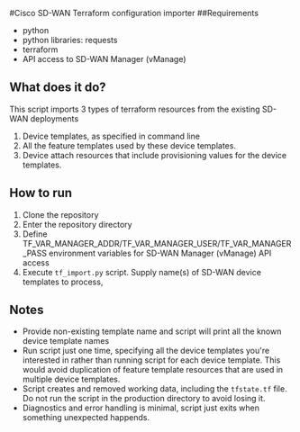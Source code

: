 #Cisco SD-WAN Terraform configuration importer
##Requirements
- python
- python libraries: requests
- terraform
- API access to SD-WAN Manager (vManage)

## What does it do?
This script imports 3 types of terraform resources from the existing SD-WAN deployments
1. Device templates, as specified in command line
2. All the feature templates used by these device templates.
3. Device attach resources that include provisioning values for the device templates.

## How to run
1. Clone the repository
2. Enter the repository directory
3. Define TF_VAR_MANAGER_ADDR/TF_VAR_MANAGER_USER/TF_VAR_MANAGER_PASS environment variables for SD-WAN Manager (vManage) API access
4. Execute `tf_import.py` script. Supply name(s) of SD-WAN device templates to process,

## Notes
- Provide non-existing template name and script will print all the known device template names
- Run script just one time, specifying all the device templates you're interested in rather than running script for each device template. This would avoid duplication of feature template resources that are used in multiple device templates.
- Script creates and removed working data, including the `tfstate.tf` file. Do not run the script in the production directory to avoid losing it.
- Diagnostics and error handling is minimal, script just exits when something unexpected happends.
